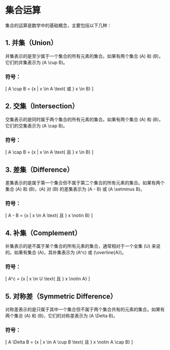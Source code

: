 # 集合运算

集合的运算是数学中的基础概念，主要包括以下几种：

## 1. 并集（Union）

并集表示的是至少属于一个集合的所有元素的集合。如果有两个集合 \(A\) 和 \(B\)，它们的并集表示为 \(A \cup B\)。

### 符号：

\[ A \cup B = \{x | x \in A \text{ 或 } x \in B\} \]

## 2. 交集（Intersection）

交集表示的是同时属于两个集合的所有元素的集合。如果有两个集合 \(A\) 和 \(B\)，它们的交集表示为 \(A \cap B\)。

### 符号：

\[ A \cap B = \{x | x \in A \text{ 且 } x \in B\} \]

## 3. 差集（Difference）

差集表示的是属于第一个集合但不属于第二个集合的所有元素的集合。如果有两个集合 \(A\) 和 \(B\)，\(A\) 对 \(B\) 的差集表示为 \(A - B\) 或 \(A \setminus B\)。

### 符号：

\[ A - B = \{x | x \in A \text{ 且 } x \notin B\} \]

## 4. 补集（Complement）

补集表示的是不属于某个集合的所有元素的集合，通常相对于一个全集 \(U\) 来说的。如果有集合 \(A\)，其补集表示为 \(A^c\) 或 \(\overline{A}\)。

### 符号：

\[ A^c = \{x | x \in U \text{ 且 } x \notin A\} \]

## 5. 对称差（Symmetric Difference）

对称差表示的是只属于其中一个集合但不属于两个集合共有的元素的集合。如果有两个集合 \(A\) 和 \(B\)，它们的对称差表示为 \(A \Delta B\)。

### 符号：

\[ A \Delta B = \{x | x \in A \cup B \text{ 且 } x \notin A \cap B\} \]
